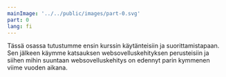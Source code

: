 ```yaml
---
mainImage: '../../public/images/part-0.svg'
part: 0
lang: fi
---
```


<div class="intro">

Tässä osassa tutustumme ensin kurssin käytänteisiin ja suorittamistapaan. Sen jälkeen käymme katsauksen websovelluskehityksen perusteisiin ja siihen mihin suuntaan websovelluskehitys on edennyt parin kymmenen viime vuoden aikana.

</div>
